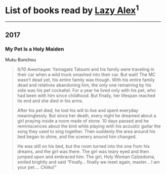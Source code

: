 # List of books read by [Lazy Alex](https://plus.google.com/113945124059684992236)<sup>1</sup>
---

## 2017

### My Pet Is a Holy Maiden
Muku Bunchou
> 6/10 Аннотация:
> Yamagata Tatsumi and his family were traveling in their car when a wild truck smashed into their car. But wait! The MC wasn’t dead yet, his entire family was though. With his entire family dead and relatives abandoning him, the only one remaining by his side was his pet cockatiel. For a year he lived only with his pet, who had been with him since childhood. But finally, her lifespan reached its end and she died in his arms.
> 
> After his pet died, he lost his will to live and spent everyday meaninglessly. But since her death, every night he dreamed about a girl praying inside a room made of stone. 10 days passed and he reminiscences about the bird while playing with his acoustic guitar the song they used to sing together. Then suddenly the area around his bed began to shine, and the scenery around him changed.
> 
> He was still on his bed, but the room turned into the one from his dreams, and the girl was there. The girl was teary eyed and then jumped upon and embraced him. The girl, Holy Woman Calzedonia, smiled brightly and said “Finally… finally we meet again, master… I am your pet…. Chiiko!”



